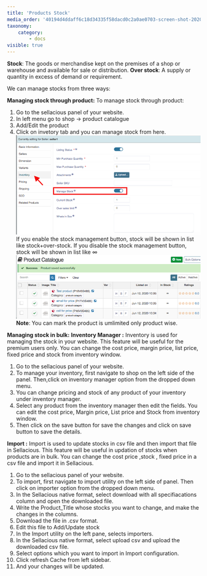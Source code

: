```yaml
---
title: 'Products Stock'
media_order: '40194d4ddaff6c18d34335f58dacd0c2a0ae0703-screen-shot-2020-06-12-at-73203-pm.png,manage stock.png,Screen Shot 2020-06-12 at 7.32.03 PM.png'
taxonomy:
    category:
        - docs
visible: true
---
```


**Stock**: The goods or merchandise kept on the premises of a shop or warehouse and available for sale or distribution.
**Over stock**: A supply or quantity in excess of demand or requirement.

We can manage stocks from three ways:

**Managing stock through product:** To manage stock through product:
1. Go to the sellacious panel of your website.
2. In left menu go to shop -> product catalogue
3. Add/Edit the product
4. Click on invetory tab and you can manage stock from here.
![](manage%20stock.png)
If you enable the stock management button, stock will be shown in list like stock+over-stock.
If you disable the stock management button, stock will be shown in list like ∞
![](Screen%20Shot%202020-06-12%20at%207.32.03%20PM.png)
**Note**: You can mark the product is umlimited only product wise.


**Managing stock in bulk:**
**Inventory Manager :**
Inventory is used for managing the stock in your website. This feature will be useful for  the premium users only. You can change the cost price, margin price, list price, fixed price and stock from inventory window.
1. Go to the sellacious panel of your website.
2. To manage your inventory, first navigate to shop on the left side of the panel. Then,click on inventory manager      option from the dropped down menu.
3. You can change pricing and stock of any product of your inventory under inventory manager.
4. Select any product from the inventory manager then edit the fields. You can edit the cost price, Margin price,      List price and Stock from inventory window.
5. Then click on the save button for save the changes and click on save button to save the details.

**Import :**
Import is used to update stocks in csv file and then import that file  in Sellacious. This feature will be useful in updation of stocks when products are in bulk. You can change the cost price ,stock , fixed price in a csv file and import it in Sellacious.
1.  Go to the sellacious panel of your website.
2. To import, first navigate to import utility on the left side of panel. Then click on importer option from the        dropped down menu.
3. In the Sellacious native format, select download with all specifiacations column and open the downloaded file.
4. Write the Product_Title whose stocks you want to change, and make the changes in the columns.
5. Download the file in .csv format.
6. Edit this file to Add/Update stock
7. In the Import utility on the left pane, selects importers.
8. In the Sellacious native format, select upload csv and upload the downloaded csv file.
9. Select options which you want to import in Import configuration.
10. Click refresh Cache from left sidebar.
11. And your changes will be updated.



